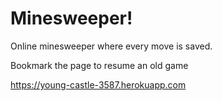 # Minesweeper!

Online minesweeper where every move is saved.

Bookmark the page to resume an old game

https://young-castle-3587.herokuapp.com
